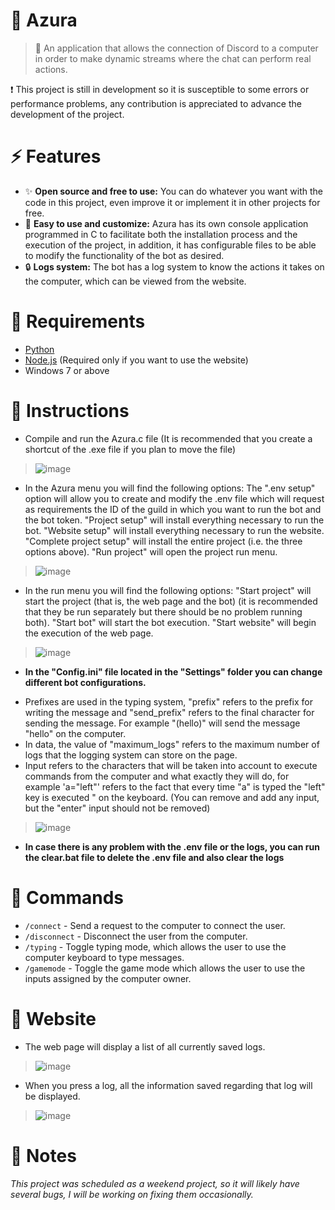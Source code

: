 # 💫 Azura

> 📜 An application that allows the connection of Discord to a computer in order to make dynamic streams where the chat can perform real actions.

❗ This project is still in development so it is susceptible to some errors or performance problems, any contribution is appreciated to advance the development of the project.

# ⚡ Features

+ ✨ **Open source and free to use:** You can do whatever you want with the code in this project, even improve it or implement it in other projects for free.
+ 🍉 **Easy to use and customize:** Azura has its own console application programmed in C to facilitate both the installation process and the execution of the project, in addition, it has configurable files to be able to modify the functionality of the bot as desired.
+ 🔒 **Logs system:** The bot has a log system to know the actions it takes on the computer, which can be viewed from the website.

# 💾 Requirements

+ [Python](https://www.python.org/)
+ [Node.js](https://nodejs.org/en) (Required only if you want to use the website)
+ Windows 7 or above

# 📖 Instructions

+ Compile and run the Azura.c file (It is recommended that you create a shortcut of the .exe file if you plan to move the file)
> ![image](https://github.com/nothazu/Azura/assets/153567247/a35d42f9-ec84-4616-9afd-22b92fd9bbac)

+ In the Azura menu you will find the following options: The ".env setup" option will allow you to create and modify the .env file which will request as requirements the ID of the guild in which you want to run the bot and the bot token. "Project setup" will install everything necessary to run the bot. "Website setup" will install everything necessary to run the website. "Complete project setup" will install the entire project (i.e. the three options above). "Run project" will open the project run menu.
> ![image](https://github.com/NotInit/Azura/assets/153567247/3403aa22-0001-4c84-a505-a21c7c9cd934)

+ In the run menu you will find the following options: "Start project" will start the project (that is, the web page and the bot) (it is recommended that they be run separately but there should be no problem running both). "Start bot" will start the bot execution. "Start website" will begin the execution of the web page.
> ![image](https://github.com/NotInit/Azura/assets/153567247/7cba6b41-5285-4a48-9e7a-b417b820d737)

+ **In the "Config.ini" file located in the "Settings" folder you can change different bot configurations.**
- Prefixes are used in the typing system, "prefix" refers to the prefix for writing the message and "send_prefix" refers to the final character for sending the message. For example "(hello)" will send the message "hello" on the computer.
- In data, the value of "maximum_logs" refers to the maximum number of logs that the logging system can store on the page.
- Input refers to the characters that will be taken into account to execute commands from the computer and what exactly they will do, for example 'a="left"' refers to the fact that every time "a" is typed the "left" key is executed " on the keyboard. (You can remove and add any input, but the "enter" input should not be removed)
> ![image](https://github.com/NotInit/Azura/assets/153567247/f4329a73-849e-4934-818b-adf1424c484d)

+ **In case there is any problem with the .env file or the logs, you can run the clear.bat file to delete the .env file and also clear the logs** 

# 🤖 Commands
+ ```/connect``` - Send a request to the computer to connect the user.
+ ```/disconnect``` - Disconnect the user from the computer.
+ ```/typing``` - Toggle typing mode, which allows the user to use the computer keyboard to type messages.
+ ```/gamemode``` - Toggle the game mode which allows the user to use the inputs assigned by the computer owner.

# 📘 Website
+ The web page will display a list of all currently saved logs.
> ![image](https://github.com/NotInit/Azura/assets/153567247/23ed16ee-8e36-412e-a2d2-86e40edaee83)

+ When you press a log, all the information saved regarding that log will be displayed.
> ![image](https://github.com/NotInit/Azura/assets/153567247/a98a0597-79e2-4ba4-ad86-a2e0488b001d)

# 📄 Notes
*This project was scheduled as a weekend project, so it will likely have several bugs, I will be working on fixing them occasionally.*
